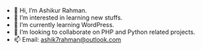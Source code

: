 - 👋 Hi, I’m Ashikur Rahman.
- 👀 I’m interested in learning new stuffs.
- 🌱 I’m currently learning WordPress.
- 💞️ I’m looking to collaborate on PHP and Python related projects.
- 📫 Email: ashik7rahman@outlook.com
